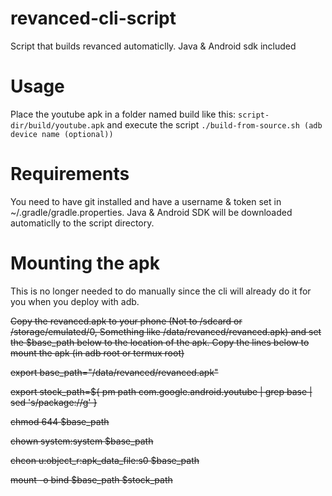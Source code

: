 # revanced-cli-script
Script that builds revanced automaticlly. Java &amp; Android sdk included

# Usage
Place the youtube apk in a folder named build like this: `script-dir/build/youtube.apk` and execute the script `./build-from-source.sh (adb device name (optional))`

# Requirements
You need to have git installed and have a username & token set in ~/.gradle/gradle.properties.
Java & Android SDK will be downloaded automaticlly to the script directory.

# Mounting the apk

This is no longer needed to do manually since the cli will already do it for you when you deploy with adb.

~~Copy the revanced.apk to your phone (Not to /sdcard or /storage/emulated/0, Something like /data/revanced/revanced.apk) and set the $base_path below to the location of the apk.
Copy the lines below to mount the apk (in adb root or termux root)~~

~~export base_path="/data/revanced/revanced.apk"~~

~~export stock_path=${ pm path com.google.android.youtube | grep base | sed 's/package://g' }~~

~~chmod 644 $base_path~~

~~chown system:system $base_path~~

~~chcon u:object_r:apk_data_file:s0  $base_path~~

~~mount -o bind $base_path $stock_path~~
